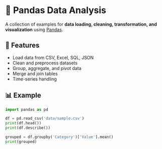 # 🐼 Pandas Data Analysis

A collection of examples for **data loading, cleaning, transformation, and visualization** using [Pandas](https://pandas.pydata.org/).

## 📌 Features
- Load data from CSV, Excel, SQL, JSON
- Clean and preprocess datasets
- Group, aggregate, and pivot data
- Merge and join tables
- Time-series handling


## 📊 Example
```python
import pandas as pd

df = pd.read_csv('data/sample.csv')
print(df.head())
print(df.describe())

grouped = df.groupby('Category')['Value'].mean()
print(grouped)
```
